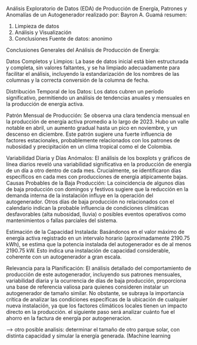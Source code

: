 Análisis Exploratorio de Datos (EDA) de Producción de Energía, Patrones y Anomalías de un Autogenerador
realizado por: Bayron A. Guamá
resumen:
1. Limpieza de datos
2. Análisis y Visualización
3. Conclusiones
Fuente de datos: anonimo


Conclusiones Generales del Análisis de Producción de Energía:

Datos Completos y Limpios: La base de datos inicial está bien estructurada y completa, sin valores faltantes, y se ha limpiado adecuadamente para facilitar el análisis, incluyendo la estandarización de los nombres de las columnas y la correcta conversión de la columna de fecha.

Distribución Temporal de los Datos: Los datos cubren un período significativo, permitiendo un análisis de tendencias anuales y mensuales en la producción de energía activa.

Patrón Mensual de Producción: Se observa una clara tendencia mensual en la producción de energía activa promedio a lo largo de 2023. Hubo un valle notable en abril, un aumento gradual hasta un pico en noviembre, y un descenso en diciembre. Este patrón sugiere una fuerte influencia de factores estacionales, probablemente relacionados con los patrones de nubosidad y precipitación en un clima tropical como el de Colombia.

Variabilidad Diaria y Días Anómalos: El análisis de los boxplots y gráficos de línea diarios reveló una variabilidad significativa en la producción de energía de un día a otro dentro de cada mes. Crucialmente, se identificaron días específicos en cada mes con producciones de energía atípicamente bajas. Causas Probables de la Baja Producción: La coincidencia de algunos días de baja producción con domingos y festivos sugiere que la reducción en la demanda interna de la instalación influye en la operación del autogenerador. Otros días de baja producción no relacionados con el calendario indican la probable influencia de condiciones climáticas desfavorables (alta nubosidad, lluvia) o posibles eventos operativos como mantenimientos o fallas parciales del sistema.

Estimación de la Capacidad Instalada: Basándonos en el valor máximo de energía activa registrado en un intervalo horario (aproximadamente 2190.75 kWh), se estima que la potencia instalada del autogenerador es de al menos 2190.75 kW. Esto indica una instalación de capacidad considerable, coherente con un autogenerador a gran escala.

Relevancia para la Planificación: El análisis detallado del comportamiento de producción de este autogenerador, incluyendo sus patrones mensuales, variabilidad diaria y la ocurrencia de días de baja producción, proporciona una base de referencia valiosa para quienes consideren instalar un autogenerador de tamaño similar. No obstante, se subraya la importancia crítica de analizar las condiciones específicas de la ubicación de cualquier nueva instalación, ya que los factores climáticos locales tienen un impacto directo en la producción.
el siguiente paso será analizar cuánto fue el ahorro en la factura de energía por autogeneracion.

--> otro posible analisis: determinar el tamaño de otro parque solar, con distinta capacidad y simular la energía generada. (Machine learning
